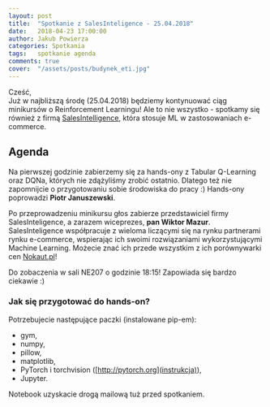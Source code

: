 ```yaml
---
layout: post
title:  "Spotkanie z SalesInteligence - 25.04.2018"
date:   2018-04-23 17:00:00
author: Jakub Powierza
categories: Spotkania
tags:	spotkanie agenda
comments: true
cover:  "/assets/posts/budynek_eti.jpg"
---
```


Cześć,  
Już w najbliższą środę (25.04.2018) będziemy kontynuować ciąg minikursów o Reinforcement Learningu!
 Ale to nie wszystko - spotkamy się również z firmą [SalesIntelligence](https://salesintelligence.pl/),
 która stosuje ML w zastosowaniach e-commerce.

## Agenda

Na pierwszej godzinie zabierzemy się za hands-ony z Tabular Q-Learning oraz DQNa, których nie zdążyliśmy
 zrobić ostatnio. Dlatego też nie zapomnijcie o przygotowaniu sobie środowiska do pracy :) Hands-ony
 poprowadzi **Piotr Januszewski**.

Po przeprowadzeniu minikursu głos zabierze przedstawiciel firmy SalesInteligence, a zarazem wiceprezes,
 **pan Wiktor Mazur**. SalesInteligence współpracuje z wieloma liczącymi się na rynku partnerami rynku
 e-commerce, wspierając ich swoimi rozwiązaniami wykorzystującymi Machine Learning. Możecie znać ich
 przede wszystkim z ich porównywarki cen [Nokaut.pl](https://nokaut.pl)!

Do zobaczenia w sali NE207 o godzinie 18:15! Zapowiada się bardzo ciekawie :)

### Jak się przygotować do hands-on?

Potrzebujecie następujące paczki (instalowane pip-em):
  - gym,
  - numpy,
  - pillow,
  - matplotlib,
  - PyTorch i torchvision ([http://pytorch.org](instrukcja)),
  - Jupyter.

Notebook uzyskacie drogą mailową tuż przed spotkaniem.

